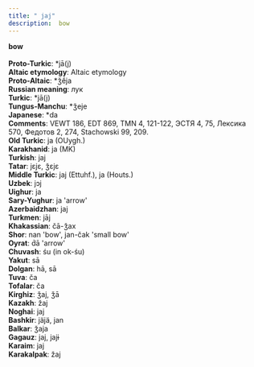 ```yaml
---
title: " jaj"
description:  bow
---
```

<strong> bow</strong><br><br>
<strong>Proto-Turkic</strong>:  *jā(j)<br>
<strong>Altaic etymology</strong>:  Altaic etymology<br>
<strong> Proto-Altaic</strong>:  *ǯḗja<br>
<strong>Russian meaning</strong>:  лук<br>
<strong>Turkic</strong>:  *jā(j)<br>
<strong>Tungus-Manchu</strong>:  *ǯeje<br>
<strong>Japanese</strong>:  *da<br>
<strong>Comments</strong>:  VEWT 186, EDT 869, TMN 4, 121-122, ЭСТЯ 4, 75, Лексика 570, Федотов 2, 274, Stachowski 99, 209.<br>
<strong>Old Turkic</strong>:  ja (OUygh.)<br>
<strong>Karakhanid</strong>:  ja (MK)<br>
<strong>Turkish</strong>:  jaj<br>
<strong>Tatar</strong>:  jɛjɛ, ǯɛjɛ<br>
<strong>Middle Turkic</strong>:  jaj (Ettuhf.), ja (Houts.)<br>
<strong>Uzbek</strong>:  jɔj<br>
<strong>Uighur</strong>:  ja<br>
<strong>Sary-Yughur</strong>:  ja 'arrow'<br>
<strong>Azerbaidzhan</strong>:  jaj<br>
<strong>Turkmen</strong>:  jāj<br>
<strong>Khakassian</strong>:  čā-ǯax<br>
<strong>Shor</strong>:  nan 'bow', jan-čak 'small bow'<br>
<strong>Oyrat</strong>:  d́ā 'arrow'<br>
<strong>Chuvash</strong>:  śu (in ok-śu)<br>
<strong>Yakut</strong>:  sā<br>
<strong>Dolgan</strong>:  hā, sā<br>
<strong>Tuva</strong>:  ča<br>
<strong>Tofalar</strong>:  ča<br>
<strong>Kirghiz</strong>:  ǯaj, ǯā<br>
<strong>Kazakh</strong>:  žaj<br>
<strong>Noghai</strong>:  jaj<br>
<strong>Bashkir</strong>:  jäjä, jan<br>
<strong>Balkar</strong>:  ǯaja<br>
<strong>Gagauz</strong>:  jaj, jajɨ<br>
<strong>Karaim</strong>:  jaj<br>
<strong>Karakalpak</strong>:  žaj<br>


